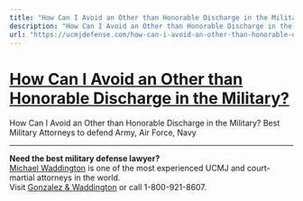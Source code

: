 ```yaml
---
title: "How Can I Avoid an Other than Honorable Discharge in the Military?"
description: "How Can I Avoid an Other than Honorable Discharge in the Military? Best Military Attorneys to defend Army, Air Force, Navy"
url: "https://ucmjdefense.com/how-can-i-avoid-an-other-than-honorable-discharge-in-the-military.html"
---
```


# [How Can I Avoid an Other than Honorable Discharge in the Military?](https://ucmjdefense.com/how-can-i-avoid-an-other-than-honorable-discharge-in-the-military.html)

How Can I Avoid an Other than Honorable Discharge in the Military? Best Military Attorneys to defend Army, Air Force, Navy

---

**Need the best military defense lawyer?**  
[Michael Waddington](https://ucmjdefense.com/attorneys/michael-stewart-waddington-partner.html) is one of the most experienced UCMJ and court-martial attorneys in the world.  
Visit [Gonzalez & Waddington](https://ucmjdefense.com) or call 1-800-921-8607.
